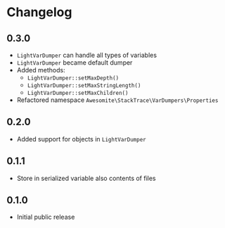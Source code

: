 # Changelog

## 0.3.0

* `LightVarDumper` can handle all types of variables
* `LightVarDumper` became default dumper
* Added methods:
  * `LightVarDumper::setMaxDepth()`
  * `LightVarDumper::setMaxStringLength()`
  * `LightVarDumper::setMaxChildren()`
* Refactored namespace `Awesomite\StackTrace\VarDumpers\Properties`

## 0.2.0

* Added support for objects in `LightVarDumper`

## 0.1.1

* Store in serialized variable also contents of files

## 0.1.0

* Initial public release